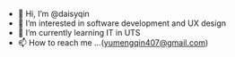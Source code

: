 - 👋 Hi, I’m @daisyqin
- 👀 I’m interested in software development and UX design
- 🌱 I’m currently learning IT in UTS
- 📫 How to reach me ...(yumengqin407@gmail.com)

<!---
daisyqin123/daisyqin123 is a ✨ special ✨ repository because its `README.md` (this file) appears on your GitHub profile.
You can click the Preview link to take a look at your changes.
--->
